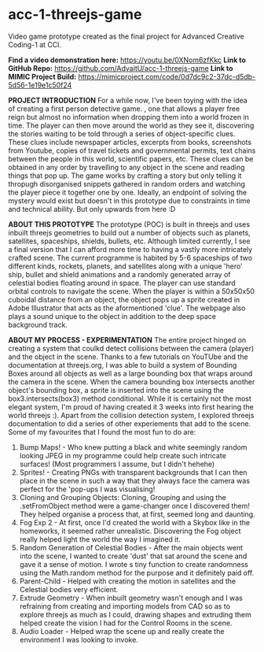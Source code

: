# acc-1-threejs-game
Video game prototype created as the final project for Advanced Creative Coding-1 at CCI.

**Find a video demonstration here:** https://youtu.be/0XNom6zfKkc
**Link to GitHub Repo:** https://github.com/AdvaitU/acc-1-threejs-game
**Link to MIMIC Project Build:** https://mimicproject.com/code/0d7dc9c2-37dc-d5db-5d56-1e19e1c50f24

**PROJECT INTRODUCTION**
For a while now, I've been toying with the idea of creating a first person detective game. , one that allows a player free reign but almost no information when dropping them into a world frozen in time. The player can then move around the world as they see it, discovering the stories waiting to be told through a series of object-specific clues. These clues include newspaper articles, excerpts from books, screenshots from Youtube, copies of travel tickets and governmental permits, text chains between the people in this world, scientific papers, etc. These clues can be obtained in any order by travelling to any object in the scene and reading things that pop up. The game works by crafting a story but only telling it thropugh disorganised snippets gathered in random orders and watching the player piece it together one by one. Ideally, an endpoint of solving the mystery would exist but doesn't in this prototype due to constraints in time and technical ability. But only upwards from here :D

**ABOUT THIS PROTOTYPE**
The prototype (POC) is built in threejs and uses inbuilt threejs geometries to build out a number of objects such as planets, satellites, spaceships, shields, bullets, etc. Although limited currently, I see a final version that I can afford more time to having a vastly more intricately crafted scene. The current programme is habited by 5-6 spaceships of two different kinds, rockets, planets, and satellites along with a unique 'hero' ship, bullet and shield animations and a randomly generated array of celestial bodies floating around in space. The player can use standard orbital controls to navigate the scene. When the player is within a 50x50x50 cuboidal distance from an object, the object pops up a sprite created in Adobe Illustrator that acts as the aformentioned 'clue'. The webpage also plays a sound unique to the object in addition to the deep space background track.

**ABOUT MY PROCESS - EXPERIMENTATION**
The entire project hinged on creating a system that coulkd detect collisions between the camera (player) and the object in the scene. Thanks to a few tutorials on YouTUbe and the documentation at threejs.org, I was able to build a system of Bounding Boxes around all objects as well as a large bounding box that wraps around the camera in the scene. When the camera bounding box intersects another object's bounding box, a sprite is inserted into the scene using the box3.intersects(box3) method conditional. While it is certainly not the most elegant system, I'm proud of having created it 3 weeks into first hearing the world threejs :). Apart from the collision detection system, I explored threejs documentation to did a series of other experiements that add to the scene. Some of my favourites that I found the most fun to do are:

1. Bump Maps! - Who knew putting a black and white seemingly random looking JPEG in my programme could help create such intricate surfaces! (Most programmers I assume, 
                but I didn't hehehe)
2. Sprites! - Creating PNGs with transparent backgrounds that I can then place in the scene in such a way that they always face the camera was perfect for the 'pop-ups 
              I was visualising!
3. Cloning and Grouping Objects: Cloning, Grouping and using the .setFromObject method were a game-changer once I discovered them! They helped organise a process that, 
                                 at first, seemed long and daunting.
4. Fog Exp 2 - At first, once I'd created the world with a Skybox like in the homeworks, it seemed rather unrealistic. Discovering the Fog object really helped light 
               the world the way I imagined it.
5. Random Generation of Celestial Bodies - After the main objects went into the scene, I wanted to create 'dust' that sat around the scene and gave it a sense of 
                                          motion. I wrote s tiny function to create randomness using the Math.random method for the purpose and it definitely paid off.
6. Parent-Child - Helped with creating the motion in satellites and the Celestial bodies very efficient.
7. Extrude Geometry - When inbuilt geometry wasn't enough and I was refraining from creating and importing models from CAD so as to explore threejs as much as I could, 
                      drawing shapes and extruding them helped create the vision I had for the Control Rooms in the scene.
8. Audio Loader - Helped wrap the scene up and really create the environment I was looking to invoke.
